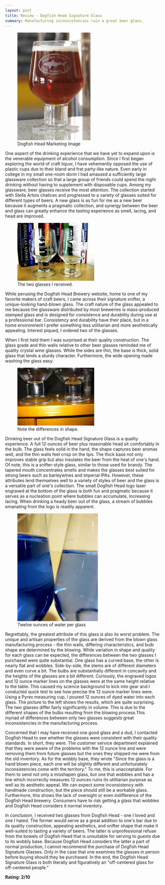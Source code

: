 ```yaml
---
layout: post
title: Review - Dogfish Head Signature Glass
summary: Manufacturing inconsistencies ruin a great beer glass. 
---
```


<figure class="img-float"><a href="/images/1.jpg"><img class="prettyimg" alt="Dogfish Head Glass" src="/images/dfh/1_small.jpg" /></a><figcaption>Dogfish Head Marketing Image</figcaption></figure>

One aspect of the drinking experience that we have yet to expand upon is the venerable equipment of alcohol consumption. Since I first began exploring the world of craft liquor, I have vehemently opposed the use of plastic cups due to their bland and frat party-like nature. Even early in college in my small one-room dorm I had amassed a sufficiently large glassware collection so that a large group of friends could spend the night drinking without having to supplement with disposable cups. Among my glassware, beer glasses receive the most attention. The collection started with Stella Artois chalices and progressed to a variety of glasses suited for different types of beers. A new glass is as fun for me as a new beer because it augments a pragmatic collection, and synergy between the beer and glass can greatly enhance the tasting experience as smell, lacing, and head are improved.

<figure class="img-float"><a href="/images/2.jpg"><img class="prettyimg" src="/images/dfh/2_small.jpg" alt="Two dogfish head glasses" /></a><figcaption>The two glasses I received.</figcaption></figure>

While perusing the Dogfish Head Brewery website, home to one of my favorite makers of craft beers, I came across their signature snifter, a unique-looking hand-blown glass. The craft nature of the glass appealed to me because the glassware distributed by most breweries is mass-produced stamped glass and is designed for consistence and durability during use at a professional bar. Consistency and durability have their place, but in a home environment I prefer something less utilitarian and more aesthetically appealing. Interest piqued, I ordered two of the glasses.

When I first held them I was surprised at their quality construction. The glass grade and thin walls relative to other beer glasses reminded me of quality crystal wine glasses. While the sides are thin, the base is thick, solid glass that lends a sturdy character. Furthermore, the wide opening made washing the glass easy.

<figure class="img-float"><img class="prettyimg" src="/images/dfh/3.jpg" alt="Dogfish Head glasses" /><figcaption>Note the differences in shape.</figcaption></figure>

Drinking beer out of the Dogfish Head Signature Glass is a quality experience. A full 12 ounces of beer plus reasonable head sit comfortably in the bulb. The glass feels solid in the hand, the shape captures beer aromas well, and the thin walls feel crisp on the lips. The thick base not only improves stable grip but also insulates the beer from the heat of one's hand. Of note, this is a snifter-style glass, similar to those used for brandy. The tapered mouth concentrates smells and makes the glasses best suited for strong beers such as barleywines and imperial IPAs. However, these attributes lend themselves well to a variety of styles of beer and the glass is a versatile part of one's collection. The small Dogfish Head logo laser engraved at the bottom of the glass is both fun and pragmatic because it serves as a nucleation point where bubbles can accumulate, increasing lacing. When drinking a heady beer out of the glass, a stream of bubbles emanating from the logo is readily apparent.

<figure class="img=float"><a href="/images/4.jpg"><img class="prettyimg" title="4" alt="Dogfish Head Glass" src="/images/dfh/4_small.jpg" /></a><figcaption>Twelve ounces of water per glass</figcaption></figure>

Regrettably, the greatest attribute of this glass is also its worst problem. The unique and artisan properties of the glass are derived from the blown glass manufacturing process - the thin walls, differing characteristics, and bulb shape are determined by the blowing. While variation in shape and quality for each glass can be expected, the differences between the two glasses I purchased were quite substantial. One glass has a curved base, the other is nearly flat and wobbles. Side-by-side, the stems are of different diameters and even curve a bit. The bulbs are substantially different in concavity and the heights of the glasses are a bit different. Curiously, the engraved logos and 12 ounce marker lines on the glasses were at the same height relative to the table. This caused my science background to kick into gear and I conducted quick test to see how precise the 12 ounce marker lines were. Using a Pyrex measuring cup, I poured 12 ounces of dyed water into each glass. The picture to the left shows the results, which are quite surprising. The two glasses differ fairly significantly in volume. This is due to the different shapes of the bulbs resulting from the blowing process.This myriad of differences between only two glasses suggests great inconsistencies in the manufacturing process.

Concerned that I may have received one good glass and a dud, I contacted Dogfish Head to see whether the glasses were consistent with their quality standards. In short, they were. The customer service department explained that they were aware of the problems with the 12 ounce line and were removing them from future glasses but the ones they shipped me were from the old inventory. As for the wobbly base, they wrote "Since the glass is a hand blown piece, each one will be slightly different and unfortunately inconsistencies come with the territory." To me, this is unacceptable. For them to send not only a misshapen glass, but one that wobbles and has a line which incorrectly measures 12 ounces ruins its utilitarian purpose as well as its aesthetic appeal. We can expect some inconsistency with handmade construction, but the piece should still be a workable glass. Furthermore, this shows the lack of oversight or even indifference of the Dogfish Head brewery. Consumers have to risk getting a glass that wobbles and Dogfish Head considers it normal inventory.

In conclusion, I received two glasses from Dogfish Head - one I loved and one I hated. The former would serve as a great addition to one's bar due to its quality construction, appealing aesthetics, and snifter shape that make it well-suited to tasting a variety of beers. The latter is unprofessional refuse from the bowels of Dogfish Head that is unsuitable for serving to guests due to its wobbly base. Because Dogfish Head considers the latter a part of normal production, I cannot recommend the purchase of Dogfish Head Signature Glasses. Only in the case that one examines the glasses in person before buying should they be purchased. In the end, the Dogfish Head Signature Glass is both literally and figuratively an "off-centered glass for off-centered people."

<strong>Rating: 2/10</strong>
